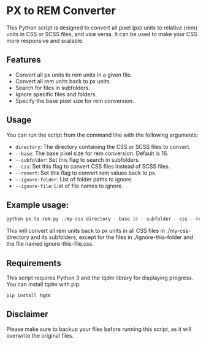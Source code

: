 # PX to REM Converter

This Python script is designed to convert all pixel (px) units to relative (rem) units in CSS or SCSS files, and vice versa. It can be used to make your CSS more responsive and scalable.

## Features

- Convert all px units to rem units in a given file.
- Convert all rem units back to px units.
- Search for files in subfolders.
- Ignore specific files and folders.
- Specify the base pixel size for rem conversion.

## Usage

You can run the script from the command line with the following arguments:

- `directory`: The directory containing the CSS or SCSS files to convert.
- `--base`: The base pixel size for rem conversion. Default is 16.
- `--subfolder`: Set this flag to search in subfolders.
- `--css`: Set this flag to convert CSS files instead of SCSS files.
- `--revert`: Set this flag to convert rem values back to px.
- `--ignore-folder`: List of folder paths to ignore.
- `--ignore-file`: List of file names to ignore.

## Example usage:
```python
python px-to-rem.py ./my-css-directory --base 16 --subfolder --css --revert --ignore-folder ./ignore-this-folder --ignore-file ignore-this-file.css
```

This will convert all rem units back to px units in all CSS files in ./my-css-directory and its subfolders, except for the files in ./ignore-this-folder and the file named ignore-this-file.css.

## Requirements
This script requires Python 3 and the tqdm library for displaying progress. You can install tqdm with pip:

```console
pip install tqdm
```

## Disclaimer
Please make sure to backup your files before running this script, as it will overwrite the original files.
